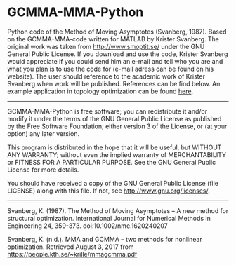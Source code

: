 # GCMMA-MMA-Python
Python code of the Method of Moving Asymptotes (Svanberg, 1987). Based on the GCMMA-MMA-code written for MATLAB by Krister Svanberg. The original work was taken from http://www.smoptit.se/ under the GNU General Public License. If you download and use the code, Krister Svanberg would appreciate if you could send him an e-mail and tell who you are and what you plan is to use the code for (e-mail adress can be found on his website). The user should reference to the academic work of Krister Svanberg when work will be published. References can be find below. An example application in topology optimization can be found [here](https://github.com/arjendeetman/TopOpt-MMA-Python).

----

GCMMA-MMA-Python is free software; you can redistribute it and/or modify it under the terms of the GNU General Public License as published by the Free Software Foundation; either version 3 of the License, or (at your option) any later version.

This program is distributed in the hope that it will be useful, but WITHOUT ANY WARRANTY; without even the implied warranty of MERCHANTABILITY or FITNESS FOR A PARTICULAR PURPOSE. See the GNU General Public License for more details.

You should have received a copy of the GNU General Public License (file LICENSE) along with this file.  If not, see <http://www.gnu.org/licenses/>.

----

Svanberg, K. (1987). The Method of Moving Asymptotes – A new method for structural optimization. International Journal 
for Numerical Methods in Engineering 24, 359-373. doi:10.1002/nme.1620240207 
 
Svanberg, K. (n.d.). MMA and GCMMA – two methods for nonlinear optimization. Retrieved August 3, 2017 from  
https://people.kth.se/~krille/mmagcmma.pdf 


